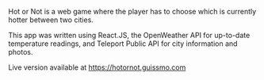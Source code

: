 Hot or Not is a web game where the player has to choose which is currently hotter between two cities.

This app was written using React.JS, the OpenWeather API for up-to-date temperature readings, and Teleport Public API for city information and photos.

Live version available at https://hotornot.guissmo.com 